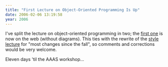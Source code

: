 ```yaml
---
title: "First Lecture on Object-Oriented Programming Is Up"
date: 2006-02-06 13:19:58
year: 2006
---
```

I've split the lecture on object-oriented programming in two; the <a href="http://www.third-bit.com/swc2/lec/oop01.html">first one</a> is now on the web (without diagrams).  This ties with the rewrite of the <a href="http://www.third-bit.com/swc2/lec/style.html">style lecture</a> for "most changes since the fall", so comments and corrections would be very welcome.

Eleven days 'til the AAAS workshop...
